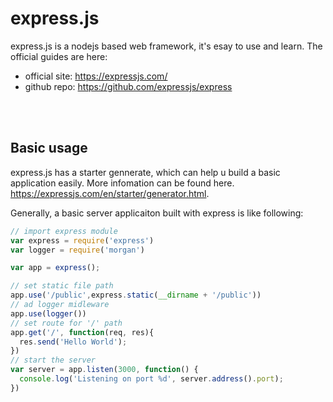 # express.js

express.js is a nodejs based web framework, it's esay to use and learn. The official guides are here:
- official site:  https://expressjs.com/
- github repo: https://github.com/expressjs/express

<br><br>
## Basic usage
express.js has a starter gennerate, which can help u build a basic application easily. More infomation can be found here. https://expressjs.com/en/starter/generator.html. <br>

Generally, a basic server applicaiton built with express is like following:

```javascript
// import express module
var express = require('express')
var logger = require('morgan')

var app = express();

// set static file path
app.use('/public',express.static(__dirname + '/public'))
// ad logger midleware
app.use(logger())
// set route for '/' path
app.get('/', function(req, res){
  res.send('Hello World');
})
// start the server
var server = app.listen(3000, function() {
  console.log('Listening on port %d', server.address().port);
})
```

